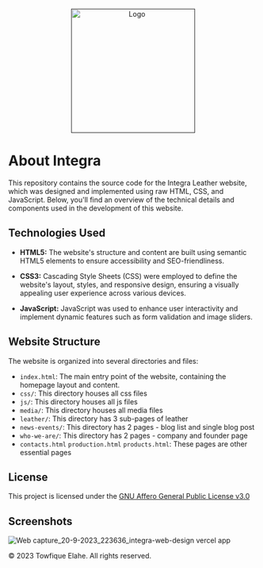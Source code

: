 <p align="center"><a href="" target="_blank"><img src="https://github.com/towfique-elahe/integra-web-design/assets/68939516/4f3e3d34-1fb9-42e1-a13e-08d808421db0" width="250" alt="Logo"></a></p>

# About Integra

This repository contains the source code for the Integra Leather website, which was designed and implemented using raw HTML, CSS, and JavaScript. Below, you'll find an overview of the technical details and components used in the development of this website.

## Technologies Used

- **HTML5:** The website's structure and content are built using semantic HTML5 elements to ensure accessibility and SEO-friendliness.

- **CSS3:** Cascading Style Sheets (CSS) were employed to define the website's layout, styles, and responsive design, ensuring a visually appealing user experience across various devices.

- **JavaScript:** JavaScript was used to enhance user interactivity and implement dynamic features such as form validation and image sliders.

## Website Structure

The website is organized into several directories and files:

- `index.html`: The main entry point of the website, containing the homepage layout and content.
- `css/`: This directory houses all css files
- `js/`: This directory houses all js files
- `media/`: This directory houses all media files
- `leather/`: This directory has 3 sub-pages of leather
- `news-events/`: This directory has 2 pages - blog list and single blog post
- `who-we-are/`: This directory has 2 pages - company and founder page
- `contacts.html` `production.html` `products.html`: These pages are other essential pages

## License

This project is licensed under the [GNU Affero General Public License v3.0](https://choosealicense.com/licenses/agpl-3.0/)

## Screenshots
![Web capture_20-9-2023_223636_integra-web-design vercel app](https://github.com/towfique-elahe/integra-web-design/assets/68939516/67ea9195-ced7-467f-bef8-98e47253fe6d)


© 2023 Towfique Elahe. All rights reserved.
